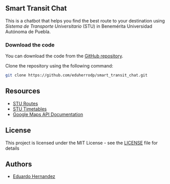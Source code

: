 ## Smart Transit Chat 

This is a chatbot that helps you find the best route to your destination using *Sistema de Transporte Universitario* (STU) in Benemérita Universidad Autónoma de Puebla.

### Download the code

You can download the code from the [GitHub repository](https://github.com/eduherrodp/smart_transit_chat). 

Clone the repository using the following command:

```bash
git clone https://github.com/eduherrodp/smart_transit_chat.git
```


## Resources

- [STU Routes](https://desarrollosustentable.buap.mx/?q=content/recorridos-stu)
- [STU Timetables](https://desarrollosustentable.buap.mx/?q=content/horarios-stu)
- [Google Maps API Documentation](https://developers.google.com/maps/documentation/directions?hl=es-419)
## License

This project is licensed under the MIT License - see the [LICENSE](LICENSE) file for details

## Authors

- [Eduardo Hernandez](https://github.com/eduherrodp)